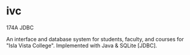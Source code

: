# ivc
174A JDBC

An interface and database system for students, faculty, 
and courses for "Isla Vista College". Implemented with 
Java & SQLite [JDBC]. 